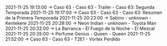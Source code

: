 2021-11-25 19:13:00 -> Caso 63 - Caso 63 - Trailer - Caso 63: Segunda Temporada
2021-11-25 19:17:00 -> Caso 63 - Caso 63 - Caso 63: Resumen de la Primera Temporada
2021-11-25 20:23:00 -> Sabino - unknown - Kentekere
2021-11-25 20:28:00 -> Neon Indian - unknown - Toyota Man
2021-11-25 20:32:00 -> La Barranca - El Fuego de la Noche - El Mezcal
2021-11-25 20:35:00 -> Perfume Genius - Queen - Queen
2021-11-25 21:52:00 -> Caso 63 - Caso 63 - T2E1 - Vortex Perdido
